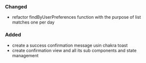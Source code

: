 ### Changed

- refactor findByUserPreferences function with the purpose of list matches one per day

### Added

- create a success confirmation message usin chakra toast
- create confirmation view and all its sub components and state management
